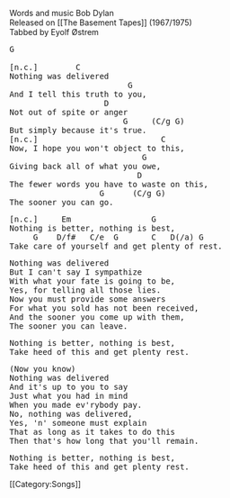 Words and music Bob Dylan<br>
Released on [[The Basement Tapes]] (1967/1975)<br>
Tabbed by Eyolf Østrem

<pre class="verse">
G

[n.c.]        C
Nothing was delivered
                         G
And I tell this truth to you,
                    D
Not out of spite or anger
                        G     (C/g G)
But simply because it's true.
[n.c.]                          C
Now, I hope you won't object to this,
                            G
Giving back all of what you owe,
                           D
The fewer words you have to waste on this,
                   G      (C/g G)
The sooner you can go.
</pre>

<pre class="refrain">
[n.c.]     Em                 G
Nothing is better, nothing is best,
     G    D/f#   C/e  G       C   D(/a) G
Take care of yourself and get plenty of rest.
</pre>

<pre class="verse">
Nothing was delivered
But I can't say I sympathize
With what your fate is going to be,
Yes, for telling all those lies.
Now you must provide some answers
For what you sold has not been received,
And the sooner you come up with them,
The sooner you can leave.
</pre>

<pre class="refrain">
Nothing is better, nothing is best,
Take heed of this and get plenty rest.
</pre>

<pre class="verse">
(Now you know)
Nothing was delivered
And it's up to you to say
Just what you had in mind
When you made ev'rybody pay.
No, nothing was delivered,
Yes, 'n' someone must explain
That as long as it takes to do this
Then that's how long that you'll remain.
</pre>

<pre class="refrain">
Nothing is better, nothing is best,
Take heed of this and get plenty rest.
</pre>

[[Category:Songs]]